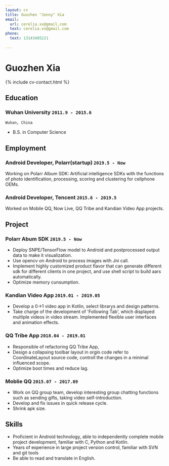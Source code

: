 ```yaml
---
layout: cv
title: Guozhen "Jenny" Xia
email:
  url: cerelia.xx@gmail.com
  text: cerelia.xx@gmail.com
phone:
  text: 13143405221
  
---
```


# Guozhen **Xia**

<!--
include contact information from the front matter
Supported arguments:
    - homepage: url, text
    - phone
    - email
-->

{% include cv-contact.html %}

## Education

### **Wuhan University** `2011.9 - 2015.6`

```
Wuhan, China
```

- B.S. in Computer Science



## Employment

### **Android Developer, Polarr(startup)** `2019.5 - Now`

Working on Polarr Album SDK: Artificial intelligence SDKs with the functions of photo identification, processing, scoring and clustering for cellphone OEMs. 


### **Android Developer, Tencent** `2015.6 - 2019.5`

Worked on Mobile QQ, Now Live, QQ Tribe and Kandian Video App projects.




## Project

### **Polarr Abum SDK** `2019.5 - Now`

- Deploy SNPE/TensorFlow model to Android and postprocessed output data to make it visualization.
- Use opencv on Android to process images with Jni call.
- Implement highly customized product flavor that can generate different sdk for different clients in one project, and use shell script to build aars automatically.
- Optimize memory cunsumption.


### **Kandian Video App** `2019.01 - 2019.05`

- Develop a 0->1 video app in Kotlin, select librarys and design patterns.
- Take charge of the development of 'Following Tab', which displayed multiple videos in video stream. Implemented flexible user interfaces and animation effects.

### **QQ Tribe App** `2018.04 - 2019.01`

- Responsible of refactoring QQ Tribe App, 
- Design a collapsing toolbar layout in orgin code refer to CoordinateLayout source code,  controll the changes in a minimal influenced scope.
- Optimize boot times and reduce lag.

### **Moblie QQ** `2015.07 - 2017.09`

- Work on QQ group team, develop interesting group chatting functions such as sending gifts, taking video self-introduction.
- Develop and fix issues in quick release cycle.
- Shrink apk size.


## Skills

- Proficient in Android technology, able to independently complete mobile project development, familiar with C, Python and Kotlin.
- Years of experience in large project version control, familiar with SVN and git tools
- Be able to read and translate in English.



<!-- ### Footer

Last updated: April 2020 -->
